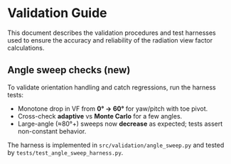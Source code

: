 # Validation Guide

This document describes the validation procedures and test harnesses used to ensure the accuracy and reliability of the radiation view factor calculations.

## Angle sweep checks (new)

To validate orientation handling and catch regressions, run the harness tests:

- Monotone drop in VF from **0° → 60°** for yaw/pitch with toe pivot.
- Cross-check **adaptive** vs **Monte Carlo** for a few angles.
- Large-angle (≈80°+) sweeps now **decrease** as expected; tests assert non-constant behavior.

The harness is implemented in `src/validation/angle_sweep.py` and tested by
`tests/test_angle_sweep_harness.py`.
